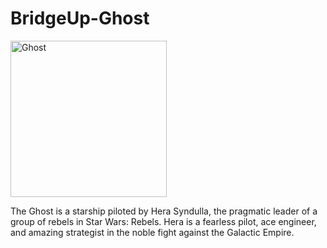 # BridgeUp-Ghost

<img src="http://www.jedinews.co.uk/wp-content/uploads/2018/01/forces-of-destiny-comic-hera.jpg" width="250px" alt="Ghost">


The Ghost is a starship piloted by Hera Syndulla, the pragmatic leader of a group of rebels in Star Wars: Rebels. Hera is a fearless pilot, ace engineer, and amazing strategist in the noble fight against the Galactic Empire.
